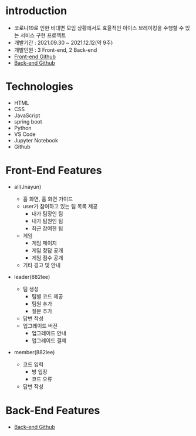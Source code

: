 # introduction

* 코로나19로 인한 비대면 모임 상황에서도 효율적인 아이스 브레이킹을 수행할 수 있는 서비스 구현 프로젝트
* 개발기간 : 2021.09.30 ~ 2021.12.12(약 9주)
* 개발인원 : 3 Front-end, 2 Back-end
* [Front-end Github](https://github.com/Ice-Breaking-Web-App/front-end)
* [Back-end Github](https://github.com/Ice-Breaking-Web-App/spring-boot-server)

# Technologies

* HTML
* CSS
* JavaScript
* spring boot
* Python
* VS Code
* Jupyter Notebook
* Github

# Front-End Features

* all(Jnayun)
   - 홈 화면, 홈 화면 가이드
   - user가 참여하고 있는 팀 목록 제공 
     - 내가 팀장인 팀
     - 내가 팀원인 팀
     - 최근 참여한 팀
   - 게임
     - 게임 페이지
     - 게임 정답 공개
     - 게임 점수 공개
   - 기타 경고 및 안내
   
* leader(882lee)
   - 팀 생성
     - 팀별 코드 제공
     - 팀원 추가
     - 질문 추가
   - 답변 작성
   - 업그레이드 버전
     - 업그레이드 안내
     - 업그레이드 결제
   
* member(882lee)
   - 코드 입력
      - 방 입장
      - 코드 오류
   - 답변 작성

# Back-End Features

* [Back-end Github](https://github.com/Ice-Breaking-Web-App/spring-boot-server)
